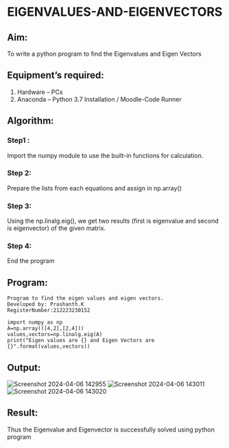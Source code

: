 # EIGENVALUES-AND-EIGENVECTORS
## Aim:
To write a python program to find the Eigenvalues and Eigen Vectors
## Equipment’s required:
1. 	Hardware – PCs
2. 	Anaconda – Python 3.7 Installation / Moodle-Code Runner
## Algorithm:
### Step1 : 
Import the numpy module to use the built-in functions for calculation.
### Step 2: 
Prepare the lists from each equations and assign in np.array()
### Step 3:
Using the np.linalg.eig(),  we get two results (first is eigenvalue and second is eigenvector) of the given matrix.
### Step 4: 
End the program

## Program:
```
Program to find the eigen values and eigen vectors.
Developed by: Prashanth.K
RegisterNumber:212223230152

import numpy as np
A=np.array(([4,2],[2,4]))
values,vectors=np.linalg.eig(A)
print("Eigen values are {} and Eigen Vectors are {}".format(values,vectors))
```

## Output:
![Screenshot 2024-04-06 142955](https://github.com/PRASHANTHRATHI/EIGENVALUES-AND-EIGENVECTORS/assets/145743120/21753bb8-a67c-4aaf-a65c-3afe2c5c5eaa)
![Screenshot 2024-04-06 143011](https://github.com/PRASHANTHRATHI/EIGENVALUES-AND-EIGENVECTORS/assets/145743120/45bb6bda-35fb-470d-923b-e2238933da05)
![Screenshot 2024-04-06 143020](https://github.com/PRASHANTHRATHI/EIGENVALUES-AND-EIGENVECTORS/assets/145743120/85ca2f4b-94f0-470b-8dfd-c7002841958c)



## Result:
Thus the Eigenvalue and Eigenvector is successfully solved using python program
